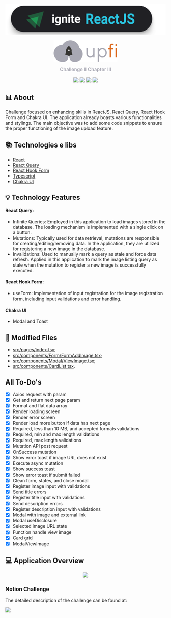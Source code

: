
<p align="center">
  <img src="https://github.com/KRochaS/ignite-challenge-ii-chapter-iv/blob/master/.github/ignite-reactjs.svg" width="520" > 
</p>
<p align="center">
  <img src="https://github.com/KRochaS/ignite-challenge-ii-chapter-iv/blob/master/.github/logo.svg" width="200" > 
</p>
<p align="center">
  <img src="https://github.com/KRochaS/ignite-challenge-ii-chapter-iv/blob/master/.github/challenge.svg" width="160" > 
</p>

<p align="center">	
   <img src="https://img.shields.io/badge/-ReactJS-DD6B20?style=flat&logoColor=white" />
  
   <img src="https://img.shields.io/badge/-React Query-DD6B20?style=flat&logoColor=white" />
   
  <img src="https://img.shields.io/badge/-React Hook Form-DD6B20?style=flat&logoColor=white" />
   
   <img src="https://img.shields.io/badge/-ChakraUI-DD6B20?style=flat&logoColor=white" />
</p>

## :bar_chart: About
Challenge focused on enhancing skills in ReactJS, React Query, React Hook Form and Chakra UI. The application already boasts various functionalities and stylings. The main objective was to add some code snippets to ensure the proper functioning of the image upload feature.

## :books: Technologies e libs  

- [React](https://pt-br.reactjs.org/)
- [React Query](https://tanstack.com/query/v3/)
- [React Hook Form](https://react-hook-form.com/)
- [Typescript](https://www.typescriptlang.org/)
- [Chakra UI](https://chakra-ui.com/)

##  💡 Technology Features
  #### React Query:     
  - Infinite Queries: Employed in this application to load images stored in the database. The loading mechanism is implemented with a single click on a button.
        <br />
  - Mutations: Typically used for data retrieval, mutations are responsible for creating/editing/removing data. In the application, they are utilized for registering a new image in the database.
         <br />
  - Invalidations: Used to manually mark a query as stale and force data refresh. Applied in this application to mark the image listing query as stale when the mutation to register a new image is successfully executed.

  #### React Hook Form: 
  - useForm: Implementation of input registration for the image registration form, including input validations and error handling.
#### Chakra UI
  - Modal and Toast

## 🔄 Modified Files

- [src/pages/index.tsx](https://github.com/KRochaS/ignite-challenge-ii-chapter-iv/blob/master/src/pages/index.tsx);
- [src/components/Form/FormAddImage.tsx](https://github.com/KRochaS/ignite-challenge-ii-chapter-iv/blob/master/src/components/Form/FormAddImage.tsx);
- [src/components/Modal/ViewImage.tsx](https://github.com/KRochaS/ignite-challenge-ii-chapter-iv/blob/master/src/components/Modal/ViewImage.tsx);
- [src/components/CardList.tsx](https://github.com/KRochaS/ignite-challenge-ii-chapter-iv/blob/master/src/components/CardList.tsx).

##  All To-Do's

- [x] Axios request with param
- [x] Get and return next page param
- [x] Format and flat data array
- [x] Render loading screen
- [x] Render error screen
- [x] Render load more button if data has next page
- [x] Required, less than 10 MB, and accepted formats validations
- [x] Required, min and max length validations
- [x] Required, max length validations
- [x] Mutation API post request
- [x] OnSuccess mutation
- [x] Show error toast if image URL does not exist
- [x] Execute async mutation
- [x] Show success toast
- [x] Show error toast if submit failed
- [x] Clean form, states, and close modal
- [x] Register image input with validations
- [x] Send title errors
- [x] Register title input with validations
- [x] Send description errors
- [x] Register description input with validations
- [x] Modal with image and external link
- [x] Modal useDisclosure
- [x] Selected image URL state
- [x] Function handle view image
- [x] Card grid
- [x] ModalViewImage

## :computer: Application Overview
 
<p align="center">
  <img src="https://github.com/KRochaS/ignite-challenge-ii-chapter-iv/blob/master/.github/upfi.gif" width="986" >
</p>


### Notion Challenge 

The detailed description of the challenge can be found at:

<a href="https://efficient-sloth-d85.notion.site/Desafio-02-Upload-de-imagens-4cf1c3b1c1ad4a66961b6e48558cc3b8#7db52665701341318733d686696a3e09">
  <img src="https://img.shields.io/badge/Notion%20%20-PTBR-DD6B20">
</a>

